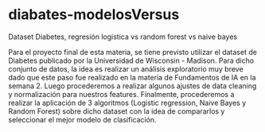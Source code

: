 # diabates-modelosVersus
Dataset Diabetes, regresión logistica vs random forest vs naive bayes

Para el proyecto final de esta materia, se tiene previsto utilizar el dataset de Diabetes publicado por la Universidad de Wisconsin - Madison. Para dicho conjunto de datos, la idea es realizar un análisis exploratorio muy breve dado que este paso fue realizado en la materia de Fundamentos de IA en la semana 2. Luego procederemos a realizar algunos ajustes de data cleaning y normalización para nuestros features.
Finalmente, procederemos a realizar la aplicación de 3 algoritmos (Logistic regression, Naive Bayes y Random Forest) sobre dicho dataset con la idea de compararlos y seleccionar el mejor modelo de clasificación.

